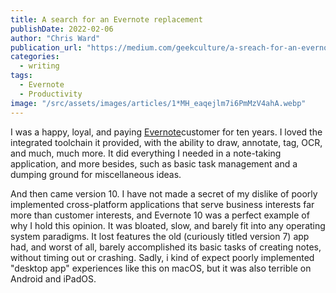 ```yaml
---
title: A search for an Evernote replacement
publishDate: 2022-02-06
author: "Chris Ward"
publication_url: "https://medium.com/geekculture/a-sreach-for-an-evernote-replacement-4481322202a6"
categories:
  - writing
tags:
  - Evernote
  - Productivity
image: "/src/assets/images/articles/1*MH_eaqejlm7i6PmMzV4ahA.webp"
---
```


I was a happy, loyal, and paying
[Evernote](https://evernote.com/)customer for ten years. I loved the integrated toolchain it provided,
with the ability to draw, annotate, tag, OCR, and much, much more. It
did everything I needed in a note-taking application, and more besides,
such as basic task management and a dumping ground for miscellaneous
ideas.

And then came version 10. I have not made a secret of my dislike of
poorly implemented cross-platform applications that serve business
interests far more than customer interests, and Evernote 10 was a
perfect example of why I hold this opinion. It was bloated, slow, and
barely fit into any operating system paradigms. It lost features the old
(curiously titled version 7) app had, and worst of all, barely
accomplished its basic tasks of creating notes, without timing out or
crashing. Sadly, i kind of expect poorly implemented "desktop app"
experiences like this on macOS, but it was also terrible on Android and
iPadOS.



